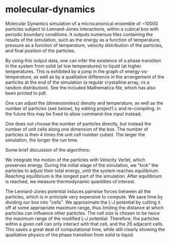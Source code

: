 # molecular-dynamics
Molecular Dynamics simulation of a microcanonical ensemble of ~10000 particles subject to Lennard-Jones interactions, within a cubical box with periodic boundary conditions.  It outputs numerous files containing the results of the simulation, such as the energy as a function of temperature, pressure as a function of temperature, velocity distribution of the particles, and final position of the particles.

By using this output data, one can infer the existence of a phase transition in the system from solid (at low temperatures) to liquid (at higher temperatures.  This is exhibited by a jump in the graph of energy-vs-temperature, as well as by a qualitative difference in the arrangement of the particles at the end of the simulation (a regular crystalline array, vs a random distribution).  See the included Mathematica file, which has also been printed to pdf.

One can adjust the (dimensionless) density and temperature, as well as the number of particles (see below), by editing project1.c and re-compiling.  In the future this may be fixed to allow command-line input instead.

One does not choose the number of particles directly, but instead the number of unit cells along one dimension of the box.  The number of particles is then 4 times the unit cell number cubed.  The larger the simulation, the longer the run time.

Some brief discussion of the algorithms:

We integrate the motion of the particles with Velocity Verlet, which preserves energy.  During the initial stage of the simulation, we "kick" the particles to adjust their total energy, until the system reaches equilibrium.  Reaching equilibrium is the longest part of the simulation.  After equilibrium is reached, we measure thermodynamic quantities of interest.

The Lennard-Jones potential induces pairwise forces between all the particles, which is in principle very expensive to compute.  We save time by dividing our box into "cells".  We approximate the L-J potential by cutting it off at some appropriate maximum range, thus limiting the distance at which particles can influence other particles.  The cell size is chosen to be twice the maximum range of the modified L-J potential.  Therefore, the particles within a given cell can only interact with that cell, and the 26 adjacent cells.  This saves a great deal of computational time, while still clearly showing the qualitative physics of the phase transition from solid to liquid.
